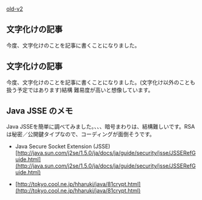 [old-v2](ig070509-orig.html)

## 文字化けの記事

今度、文字化けのことを記事に書くことになりました。

## 文字化けの記事

今度、文字化けのことを記事に書くことになりました。(文字化け以外のことも扱う予定ではあります)結構 難易度が高いと想像しています。

## Java JSSE のメモ

Java JSSEを簡単に調べてみました。、、、暗号まわりは、結構難しいです。RSAは秘密／公開鍵タイプなので、コーディングが面倒そうです。

* Java Secure Socket Extension (JSSE)
  [http://java.sun.com/j2se/1.5.0/ja/docs/ja/guide/security/jsse/JSSERefGuide.html](http://java.sun.com/j2se/1.5.0/ja/docs/ja/guide/security/jsse/JSSERefGuide.html)
  
* [http://tokyo.cool.ne.jp/hharuki/java/81crypt.html](http://tokyo.cool.ne.jp/hharuki/java/81crypt.html)
